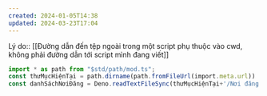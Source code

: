 ```yaml
---
created: 2024-01-05T14:38
updated: 2024-03-23T17:04
---
```

Lý do:: [[Đường dẫn đến tệp ngoài trong một script phụ thuộc vào cwd, không phải đường dẫn tới script mình đang viết]]
```ts
import * as path from "$std/path/mod.ts";
const thưMụcHiệnTại = path.dirname(path.fromFileUrl(import.meta.url))
const danhSáchNơiĐăng = Deno.readTextFileSync(thưMụcHiệnTại+'/Nơi đăng.yaml')
```